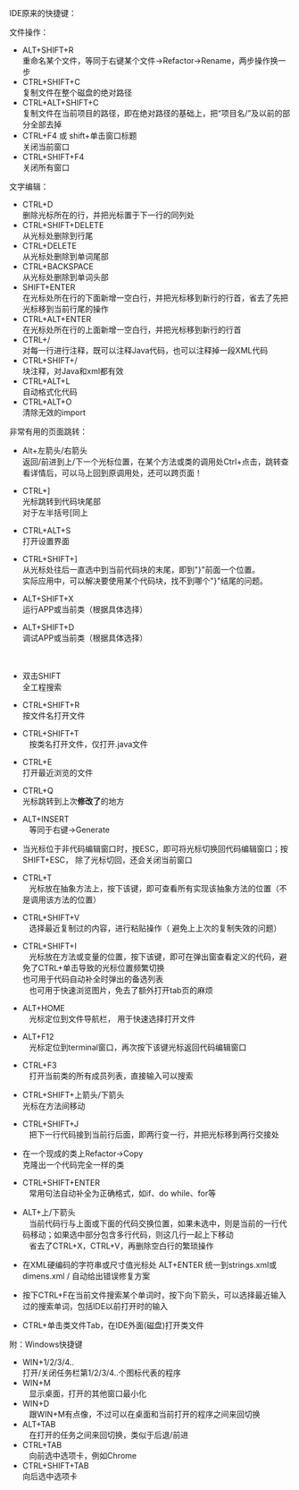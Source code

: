 IDE原来的快捷键：

文件操作：

- ALT+SHIFT+R <br>
    重命名某个文件，等同于右键某个文件->Refactor->Rename，两步操作换一步
- CTRL+SHIFT+C <br>
    复制文件在整个磁盘的绝对路径
- CTRL+ALT+SHIFT+C <br>
    复制文件在当前项目的路径，即在绝对路径的基础上，把“项目名/”及以前的部分全部去掉
- CTRL+F4 或 shift+单击窗口标题<br>
    关闭当前窗口
- CTRL+SHIFT+F4 <br>
    关闭所有窗口
    
文字编辑：

- CTRL+D <br>
    删除光标所在的行，并把光标置于下一行的同列处
- CTRL+SHIFT+DELETE <br>
    从光标处删除到行尾
- CTRL+DELETE <br>
    从光标处删除到单词尾部
- CTRL+BACKSPACE <br>
    从光标处删除到单词头部  
- SHIFT+ENTER <br>
    在光标处所在行的下面新增一空白行，并把光标移到新行的行首，省去了先把光标移到当前行尾的操作
- CTRL+ALT+ENTER <br>
    在光标处所在行的上面新增一空白行，并把光标移到新行的行首
- CTRL+/ <br>
    对每一行进行注释，既可以注释Java代码，也可以注释掉一段XML代码
- CTRL+SHIFT+/ <br>
    块注释，对Java和xml都有效
- CTRL+ALT+L <br>
    自动格式化代码
- CTRL+ALT+O <br>
    清除无效的import


非常有用的页面跳转：

- Alt+左箭头/右箭头 <br>
    返回/前进到上/下一个光标位置，在某个方法或类的调用处Ctrl+点击，跳转查看详情后，可以马上回到原调用处，还可以跨页面！
- CTRL+] <br>
    光标跳转到代码块尾部<br>
    对于左半括号[同上
    
    
- CTRL+ALT+S <br>
    打开设置界面
- CTRL+SHIFT+] <br>
    从光标处往后一直选中到当前代码块的末尾，即到"}"前面一个位置。<br>
    实际应用中，可以解决要使用某个代码块，找不到哪个"}"结尾的问题。
- ALT+SHIFT+X <br>
    运行APP或当前类（根据具体选择）
- ALT+SHIFT+D <br>
    调试APP或当前类（根据具体选择） <br><br><br>
- 双击SHIFT <br>
    全工程搜索
- CTRL+SHIFT+R <br>
    按文件名打开文件
- CTRL+SHIFT+T <br>
    按类名打开文件，仅打开.java文件
- CTRL+E <br>
    打开最近浏览的文件
- CTRL+Q <br>
    光标跳转到上次<strong>修改了</strong>的地方   
- ALT+INSERT <br>
    等同于右键->Generate
- 当光标位于非代码编辑窗口时，按ESC，即可将光标切换回代码编辑窗口；按SHIFT+ESC， 除了光标切回，还会关闭当前窗口
- CTRL+T <br>
    光标放在抽象方法上，按下该键，即可查看所有实现该抽象方法的位置（不是调用该方法的位置）
- CTRL+SHIFT+V <br>
    选择最近复制过的内容，进行粘贴操作（ 避免上上次的复制失效的问题）
- CTRL+SHIFT+I <br>
    光标放在方法或变量的位置，按下该键，即可在弹出窗查看定义的代码，避免了CTRL+单击导致的光标位置频繁切换 <br>
    也可用于代码自动补全时弹出的备选列表 <br>
    也可用于快速浏览图片，免去了额外打开tab页的麻烦
    
- ALT+HOME <br>
    光标定位到文件导航栏， 用于快速选择打开文件
- ALT+F12 <br>
    光标定位到terminal窗口，再次按下该键光标返回代码编辑窗口
- CTRL+F3 <br>
    打开当前类的所有成员列表，直接输入可以搜索
- CTRL+SHIFT+上箭头/下箭头 <br>
    光标在方法间移动
- CTRL+SHIFT+J <br>
    把下一行代码接到当前行后面，即两行变一行，并把光标移到两行交接处 
- 在一个现成的类上Refactor->Copy <br>
    克隆出一个代码完全一样的类
- CTRL+SHIFT+ENTER <br>
    常用句法自动补全为正确格式，如if、do while、for等
- ALT+上/下箭头 <br>
    当前代码行与上面或下面的代码交换位置，如果未选中，则是当前的一行代码移动；如果选中部分包含多行代码，则这几行一起上下移动<br>
    省去了CTRL+X，CTRL+V，再删除空白行的繁琐操作


   
- 在XML硬编码的字符串或尺寸值光标处 ALT+ENTER 统一到strings.xml或dimens.xml / 自动给出错误修复方案
- 按下CTRL+F在当前文件搜索某个单词时，按下向下箭头，可以选择最近输入过的搜索单词，包括IDE以前打开时的输入



- CTRL+单击类文件Tab，在IDE外面(磁盘)打开类文件



附：Windows快捷键

- WIN+1/2/3/4.. <br>
    打开/关闭任务栏第1/2/3/4..个图标代表的程序
- WIN+M <br>
    显示桌面，打开的其他窗口最小化
- WIN+D <br>
    跟WIN+M有点像，不过可以在桌面和当前打开的程序之间来回切换
- ALT+TAB <br>
    在打开的任务之间来回切换，类似于后退/前进
- CTRL+TAB <br>
    向前选中选项卡，例如Chrome
- CTRL+SHIFT+TAB <br>
    向后选中选项卡

